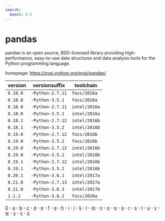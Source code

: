 ```yaml
---
search:
  boost: 0.5
---
```

# pandas

pandas is an open source, BSD-licensed library providing high-performance, easy-to-use data structures  and data analysis tools for the Python programming language.

*homepage*: <https://pypi.python.org/pypi/pandas/>

version | versionsuffix | toolchain
--------|---------------|----------
``0.18.0`` | ``-Python-2.7.11`` | ``foss/2016a``
``0.18.0`` | ``-Python-3.5.1`` | ``foss/2016a``
``0.18.0`` | ``-Python-2.7.11`` | ``intel/2016a``
``0.18.0`` | ``-Python-3.5.1`` | ``intel/2016a``
``0.18.1`` | ``-Python-2.7.12`` | ``intel/2016b``
``0.18.1`` | ``-Python-3.5.2`` | ``intel/2016b``
``0.19.0`` | ``-Python-2.7.12`` | ``foss/2016b``
``0.19.0`` | ``-Python-3.5.2`` | ``foss/2016b``
``0.19.0`` | ``-Python-2.7.12`` | ``intel/2016b``
``0.19.0`` | ``-Python-3.5.2`` | ``intel/2016b``
``0.19.1`` | ``-Python-2.7.12`` | ``intel/2016b``
``0.19.1`` | ``-Python-3.5.2`` | ``intel/2016b``
``0.20.1`` | ``-Python-3.6.1`` | ``intel/2017a``
``0.21.0`` | ``-Python-2.7.13`` | ``intel/2017a``
``0.21.0`` | ``-Python-3.6.3`` | ``intel/2017b``
``1.1.2`` | ``-Python-3.8.2`` | ``foss/2020a``

[0](../0/index.md) - [a](../a/index.md) - [b](../b/index.md) - [c](../c/index.md) - [d](../d/index.md) - [e](../e/index.md) - [f](../f/index.md) - [g](../g/index.md) - [h](../h/index.md) - [i](../i/index.md) - [j](../j/index.md) - [k](../k/index.md) - [l](../l/index.md) - [m](../m/index.md) - [n](../n/index.md) - [o](../o/index.md) - [p](../p/index.md) - [q](../q/index.md) - [r](../r/index.md) - [s](../s/index.md) - [t](../t/index.md) - [u](../u/index.md) - [v](../v/index.md) - [w](../w/index.md) - [x](../x/index.md) - [y](../y/index.md) - [z](../z/index.md)

